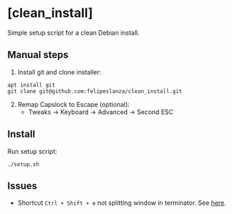 # [clean_install]

Simple setup script for a clean Debian install.

## Manual steps

1. Install git and clone installer:
```shell
apt install git
git clone git@github.com:felipeslanza/clean_install.git
```

2. Remap Capslock to Escape (optional):
	* Tweaks -> Keyboard -> Advanced -> Second ESC


## Install

Run setup script:

```shell
./setup.sh
```

## Issues

* Shortcut `Ctrl + Shift + e` not splitting window in terminator. See [here](https://askubuntu.com/questions/1125726/how-to-disable-ctrl-shift-e-keybinding-from-showing-eeeee-and-loading-emoji-opt).
